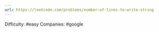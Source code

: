 ```yaml
---
url: https://leetcode.com/problems/number-of-lines-to-write-string
---
```


Difficulty: #easy
Companies: #google